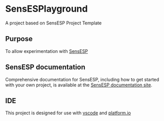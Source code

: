 # SensESPlayground

A project based on SensESP Project Template

## Purpose
To allow experimentation with [SensESP](https://github.com/SignalK/SensESP/)

## SensESP documentation
Comprehensive documentation for SensESP, including how to get started with your own project, is available at the [SensESP documentation site](https://signalk.org/SensESP/).

## IDE
This project is designed for use with [vscode](https://code.visualstudio.com/) and [platform.io](platformio.org)
